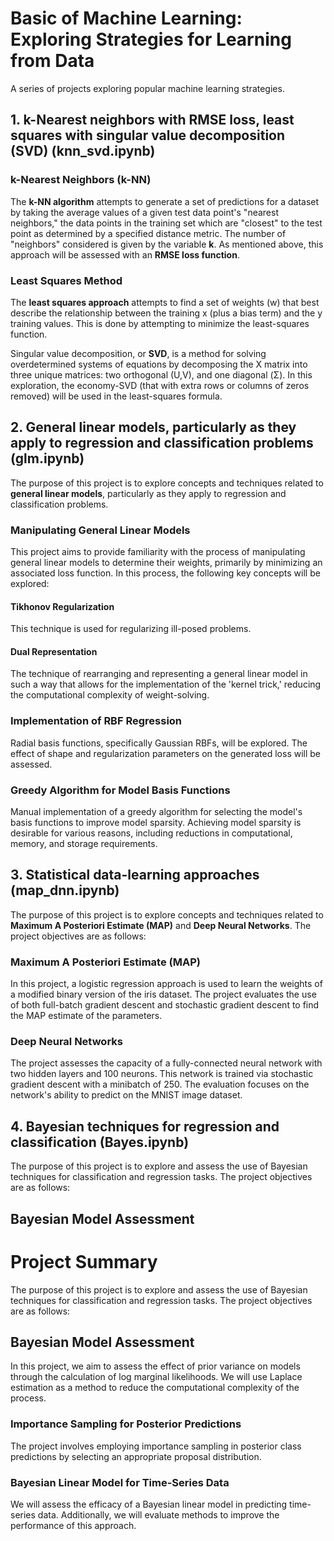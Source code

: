 # Basic of Machine Learning: Exploring Strategies for Learning from Data

A series of projects exploring popular machine learning strategies.

## 1. k-Nearest neighbors with RMSE loss, least squares with singular value decomposition (SVD) (knn_svd.ipynb)

### k-Nearest Neighbors (k-NN)

The **k-NN algorithm** attempts to generate a set of predictions for a dataset by taking the average values of a given test data point's "nearest neighbors," the data points in the training set which are "closest" to the test point as determined by a specified distance metric. The number of "neighbors" considered is given by the variable **k**. As mentioned above, this approach will be assessed with an **RMSE loss function**.

### Least Squares Method

The **least squares approach** attempts to find a set of weights (w) that best describe the relationship between the training x (plus a bias term) and the y training values. This is done by attempting to minimize the least-squares function.

Singular value decomposition, or **SVD**, is a method for solving overdetermined systems of equations by decomposing the X matrix into three unique matrices: two orthogonal (U,V), and one diagonal (Σ). In this exploration, the economy-SVD (that with extra rows or columns of zeros removed) will be used in the least-squares formula.

## 2. General linear models, particularly as they apply to regression and classification problems (glm.ipynb)

The purpose of this project is to explore concepts and techniques related to **general linear models**, particularly as they apply to regression and classification problems.

### Manipulating General Linear Models

This project aims to provide familiarity with the process of manipulating general linear models to determine their weights, primarily by minimizing an associated loss function. In this process, the following key concepts will be explored:

#### Tikhonov Regularization

This technique is used for regularizing ill-posed problems.

#### Dual Representation

The technique of rearranging and representing a general linear model in such a way that allows for the implementation of the 'kernel trick,' reducing the computational complexity of weight-solving.

### Implementation of RBF Regression

Radial basis functions, specifically Gaussian RBFs, will be explored. The effect of shape and regularization parameters on the generated loss will be assessed.

### Greedy Algorithm for Model Basis Functions

Manual implementation of a greedy algorithm for selecting the model's basis functions to improve model sparsity. Achieving model sparsity is desirable for various reasons, including reductions in computational, memory, and storage requirements.

## 3. Statistical data-learning approaches (map_dnn.ipynb)

The purpose of this project is to explore concepts and techniques related to **Maximum A Posteriori Estimate (MAP)** and **Deep Neural Networks**. The project objectives are as follows:

### Maximum A Posteriori Estimate (MAP)

In this project, a logistic regression approach is used to learn the weights of a modified binary version of the iris dataset. The project evaluates the use of both full-batch gradient descent and stochastic gradient descent to find the MAP estimate of the parameters.

### Deep Neural Networks

The project assesses the capacity of a fully-connected neural network with two hidden layers and 100 neurons. This network is trained via stochastic gradient descent with a minibatch of 250. The evaluation focuses on the network's ability to predict on the MNIST image dataset.

## 4. Bayesian techniques for regression and classification (Bayes.ipynb)

The purpose of this project is to explore and assess the use of Bayesian techniques for classification and regression tasks. The project objectives are as follows:

## Bayesian Model Assessment

# Project Summary

The purpose of this project is to explore and assess the use of Bayesian techniques for classification and regression tasks. The project objectives are as follows:

## Bayesian Model Assessment

In this project, we aim to assess the effect of prior variance on models through the calculation of log marginal likelihoods. We will use Laplace estimation as a method to reduce the computational complexity of the process.

### Importance Sampling for Posterior Predictions

The project involves employing importance sampling in posterior class predictions by selecting an appropriate proposal distribution.

### Bayesian Linear Model for Time-Series Data

We will assess the efficacy of a Bayesian linear model in predicting time-series data. Additionally, we will evaluate methods to improve the performance of this approach.
